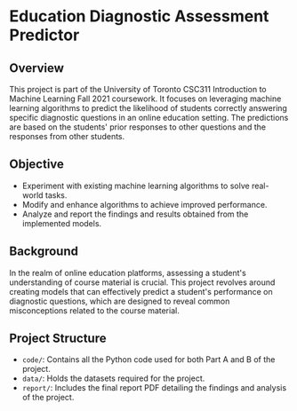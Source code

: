 # Education Diagnostic Assessment Predictor

## Overview
This project is part of the University of Toronto CSC311 Introduction to Machine Learning Fall 2021 coursework. It focuses on leveraging machine learning algorithms to predict the likelihood of students correctly answering specific diagnostic questions in an online education setting. The predictions are based on the students' prior responses to other questions and the responses from other students.

## Objective
- Experiment with existing machine learning algorithms to solve real-world tasks.
- Modify and enhance algorithms to achieve improved performance.
- Analyze and report the findings and results obtained from the implemented models.

## Background
In the realm of online education platforms, assessing a student's understanding of course material is crucial. This project revolves around creating models that can effectively predict a student's performance on diagnostic questions, which are designed to reveal common misconceptions related to the course material.

## Project Structure
- `code/`: Contains all the Python code used for both Part A and B of the project.
- `data/`: Holds the datasets required for the project.
- `report/`: Includes the final report PDF detailing the findings and analysis of the project.
